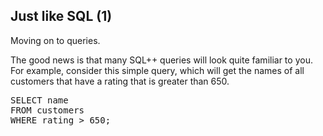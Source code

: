 ## Just like SQL (1)

Moving on to queries.

The good news is that many SQL++ queries will look quite familiar to you. For
example, consider this simple query, which will get the names of all customers
that have a rating that is greater than 650.

<pre id="example">
SELECT name
FROM customers
WHERE rating > 650;
</pre>
